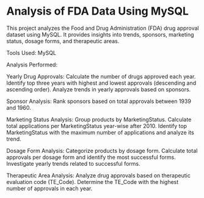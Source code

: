 # Analysis of FDA Data Using MySQL

This project analyzes the Food and Drug Administration (FDA) drug approval dataset using MySQL. It provides insights into trends, sponsors, marketing status, dosage forms, and therapeutic areas.

Tools Used:
MySQL

Analysis Performed:

Yearly Drug Approvals:
Calculate the number of drugs approved each year.
Identify top three years with highest and lowest approvals (descending and ascending order).
Analyze trends in yearly approvals based on sponsors.

Sponsor Analysis:
Rank sponsors based on total approvals between 1939 and 1960.

Marketing Status Analysis:
Group products by MarketingStatus.
Calculate total applications per MarketingStatus year-wise after 2010.
Identify top MarketingStatus with the maximum number of applications and analyze its trend.

Dosage Form Analysis:
Categorize products by dosage form.
Calculate total approvals per dosage form and identify the most successful forms.
Investigate yearly trends related to successful forms.

Therapeutic Area Analysis:
Analyze drug approvals based on therapeutic evaluation code (TE_Code).
Determine the TE_Code with the highest number of approvals in each year.
